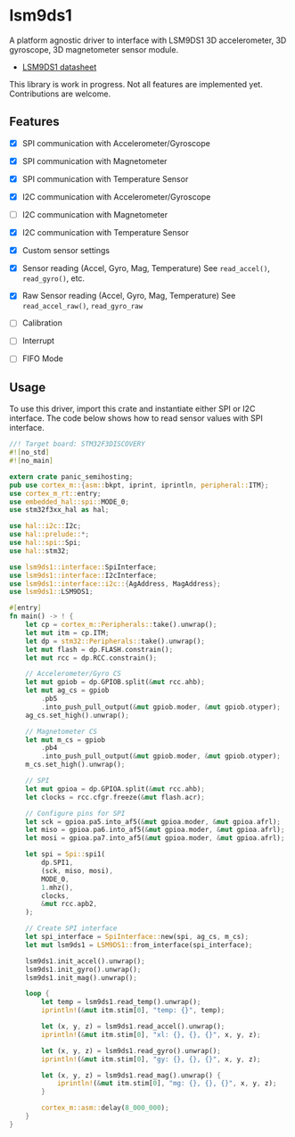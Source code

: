 # lsm9ds1

A platform agnostic driver to interface with LSM9DS1 3D accelerometer, 3D gyroscope, 3D magnetometer sensor module.

* [LSM9DS1 datasheet](https://www.st.com/resource/en/datasheet/lsm9ds1.pdf)

This library is work in progress. Not all features are implemented yet. Contributions are welcome.

## Features

* [x] SPI communication with Accelerometer/Gyroscope
* [x] SPI communication with Magnetometer
* [x] SPI communication with Temperature Sensor
* [x] I2C communication with Accelerometer/Gyroscope
* [ ] I2C communication with Magnetometer
* [x] I2C communication with Temperature Sensor
* [x] Custom sensor settings
* [x] Sensor reading (Accel, Gyro, Mag, Temperature) See `read_accel()`, `read_gyro()`, etc.
* [x] Raw Sensor reading (Accel, Gyro, Mag, Temperature) See `read_accel_raw()`, `read_gyro_raw`
* [ ] Calibration
* [ ] Interrupt
* [ ] FIFO Mode


## Usage

To use this driver, import this crate and instantiate either SPI or I2C interface. The code below shows how to read sensor values with SPI interface.

```rust
//! Target board: STM32F3DISCOVERY
#![no_std]
#![no_main]

extern crate panic_semihosting;
pub use cortex_m::{asm::bkpt, iprint, iprintln, peripheral::ITM};
use cortex_m_rt::entry;
use embedded_hal::spi::MODE_0;
use stm32f3xx_hal as hal;

use hal::i2c::I2c;
use hal::prelude::*;
use hal::spi::Spi;
use hal::stm32;

use lsm9ds1::interface::SpiInterface;
use lsm9ds1::interface::I2cInterface;
use lsm9ds1::interface::i2c::{AgAddress, MagAddress};
use lsm9ds1::LSM9DS1;

#[entry]
fn main() -> ! {
    let cp = cortex_m::Peripherals::take().unwrap();
    let mut itm = cp.ITM;
    let dp = stm32::Peripherals::take().unwrap();
    let mut flash = dp.FLASH.constrain();
    let mut rcc = dp.RCC.constrain();

    // Accelerometer/Gyro CS
    let mut gpiob = dp.GPIOB.split(&mut rcc.ahb);
    let mut ag_cs = gpiob
        .pb5
        .into_push_pull_output(&mut gpiob.moder, &mut gpiob.otyper);
    ag_cs.set_high().unwrap();

    // Magnetometer CS
    let mut m_cs = gpiob
        .pb4
        .into_push_pull_output(&mut gpiob.moder, &mut gpiob.otyper);
    m_cs.set_high().unwrap();

    // SPI
    let mut gpioa = dp.GPIOA.split(&mut rcc.ahb);
    let clocks = rcc.cfgr.freeze(&mut flash.acr);

    // Configure pins for SPI
    let sck = gpioa.pa5.into_af5(&mut gpioa.moder, &mut gpioa.afrl);
    let miso = gpioa.pa6.into_af5(&mut gpioa.moder, &mut gpioa.afrl);
    let mosi = gpioa.pa7.into_af5(&mut gpioa.moder, &mut gpioa.afrl);

    let spi = Spi::spi1(
        dp.SPI1,
        (sck, miso, mosi),
        MODE_0,
        1.mhz(),
        clocks,
        &mut rcc.apb2,
    );

    // Create SPI interface
    let spi_interface = SpiInterface::new(spi, ag_cs, m_cs);
    let mut lsm9ds1 = LSM9DS1::from_interface(spi_interface);

    lsm9ds1.init_accel().unwrap();
    lsm9ds1.init_gyro().unwrap();
    lsm9ds1.init_mag().unwrap();

    loop {
        let temp = lsm9ds1.read_temp().unwrap();
        iprintln!(&mut itm.stim[0], "temp: {}", temp);

        let (x, y, z) = lsm9ds1.read_accel().unwrap();
        iprintln!(&mut itm.stim[0], "xl: {}, {}, {}", x, y, z);

        let (x, y, z) = lsm9ds1.read_gyro().unwrap();
        iprintln!(&mut itm.stim[0], "gy: {}, {}, {}", x, y, z);

        let (x, y, z) = lsm9ds1.read_mag().unwrap() {
            iprintln!(&mut itm.stim[0], "mg: {}, {}, {}", x, y, z);
        }

        cortex_m::asm::delay(8_000_000);
    }
}
```
